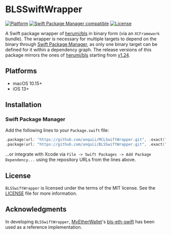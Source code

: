 # BLSSwiftWrapper

[![Platform](https://img.shields.io/badge/Platforms-macOS%20%7C%20iOS-blue)](#platforms)
[![Swift Package Manager compatible](https://img.shields.io/badge/SPM-compatible-orange)](#swift-package-manager)
[![License](https://img.shields.io/badge/license-MIT-green.svg)](https://github.com/anquii/BLSSwiftWrapper/blob/main/LICENSE)

A Swift package wrapper of [herumi/bls](https://github.com/herumi/bls) in binary form (via an `XCFramework` bundle). The wrapper is necessary for multiple targets to depend on the binary through [Swift Package Manager](https://www.swift.org/package-manager), as only one binary target can be defined for it within a dependency graph. The release versions of this package mirrors the ones of [herumi/bls](https://github.com/herumi/bls) starting from [v1.24](https://github.com/herumi/bls/releases/tag/v1.24).

## Platforms
- macOS 10.15+
- iOS 13+

## Installation

### Swift Package Manager

Add the following lines to your `Package.swift` file:
```swift
.package(url: "https://github.com/anquii/MCLSwiftWrapper.git", .exact("1.61.0"),
.package(url: "https://github.com/anquii/BLSSwiftWrapper.git", .exact("1.24.0")
```
...or integrate with Xcode via `File -> Swift Packages -> Add Package Dependency...` using the repository URLs from the lines above.

## License

`BLSSwiftWrapper` is licensed under the terms of the MIT license. See the [LICENSE](LICENSE) file for more information.

## Acknowledgments

In developing `BLSSwiftWrapper`, [MyEtherWallet](https://github.com/MyEtherWallet)'s [bls-eth-swift](https://github.com/MyEtherWallet/bls-eth-swift) has been used as a reference implementation.
